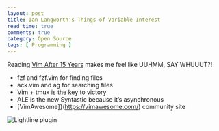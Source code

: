 ```yaml
---
layout: post
title: Ian Langworth's Things of Variable Interest
read_time: true  
comments: true
category: Open Source
tags: [ Programming ]
---
```


Reading [Vim After 15 Years](https://statico.github.io/) makes me feel like UUHMM, SAY WHUUUT?!

* fzf and fzf.vim for finding files
* ack.vim and ag for searching files
* Vim + tmux is the key to victory
* ALE is the new Syntastic because it’s asynchronous
* [VimAwesome]}(https://vimawesome.com/) community site 

![Lightline plugin](https://statico.github.io/images/vim/vim3-ale.png)

